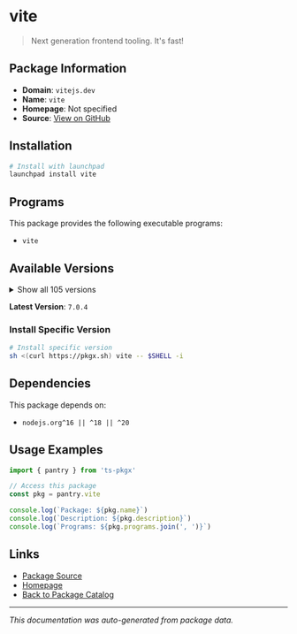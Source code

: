 # vite

> Next generation frontend tooling. It's fast!

## Package Information

- **Domain**: `vitejs.dev`
- **Name**: `vite`
- **Homepage**: Not specified
- **Source**: [View on GitHub](https://github.com/pkgxdev/pantry/tree/main/projects/vitejs.dev/package.yml)

## Installation

```bash
# Install with launchpad
launchpad install vite
```

## Programs

This package provides the following executable programs:

- `vite`

## Available Versions

<details>
<summary>Show all 105 versions</summary>

- `7.0.4`, `7.0.3`, `7.0.2`, `7.0.1`, `7.0.0`
- `6.3.5`, `6.3.3`, `6.3.2`, `6.3.1`, `6.3.0`
- `6.2.5`, `6.2.4`, `6.2.2`, `6.2.1`, `6.2.0`
- `6.1.3`, `6.1.1`, `6.1.0`, `6.0.14`, `6.0.13`
- `6.0.11`, `6.0.10`, `6.0.9`, `6.0.8`, `6.0.7`
- `6.0.6`, `6.0.5`, `6.0.4`, `6.0.3`, `6.0.2`
- `6.0.1`, `6.0.0`, `5.4.17`, `5.4.16`, `5.4.14`
- `5.4.13`, `5.4.12`, `5.4.11`, `5.4.10`, `5.4.9`
- `5.4.8`, `5.4.7`, `5.4.6`, `5.4.5`, `5.4.4`
- `5.4.3`, `5.4.2`, `5.4.1`, `5.4.0`, `5.3.6`
- `5.3.5`, `5.3.4`, `5.3.3`, `5.3.2`, `5.3.1`
- `5.3.0`, `5.2.14`, `5.2.13`, `5.2.12`, `5.2.11`
- `5.2.10`, `5.2.9`, `5.2.8`, `5.2.7`, `5.2.6`
- `5.2.5`, `5.2.4`, `5.2.3`, `5.2.2`, `5.2.1`
- `5.2.0`, `5.1.8`, `5.1.7`, `5.1.6`, `5.1.5`
- `5.1.4`, `5.1.3`, `5.1.2`, `5.1.1`, `5.1.0`
- `5.0.11`, `5.0.10`, `5.0.9`, `5.0.8`, `5.0.7`
- `5.0.6`, `5.0.5`, `5.0.4`, `5.0.3`, `5.0.2`
- `5.0.1`, `5.0.0`, `4.5.12`, `4.5.11`, `4.5.9`
- `4.5.8`, `4.5.7`, `4.5.6`, `4.5.5`, `4.5.1`
- `4.5.0`, `4.4.12`, `3.2.11`, `3.2.10`, `2.9.18`

</details>

**Latest Version**: `7.0.4`

### Install Specific Version

```bash
# Install specific version
sh <(curl https://pkgx.sh) vite -- $SHELL -i
```

## Dependencies

This package depends on:

- `nodejs.org^16 || ^18 || ^20`

## Usage Examples

```typescript
import { pantry } from 'ts-pkgx'

// Access this package
const pkg = pantry.vite

console.log(`Package: ${pkg.name}`)
console.log(`Description: ${pkg.description}`)
console.log(`Programs: ${pkg.programs.join(', ')}`)
```

## Links

- [Package Source](https://github.com/pkgxdev/pantry/tree/main/projects/vitejs.dev/package.yml)
- [Homepage](#)
- [Back to Package Catalog](../../package-catalog.md)

---

*This documentation was auto-generated from package data.*
